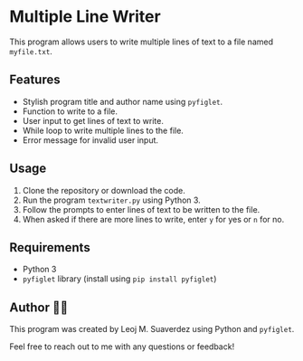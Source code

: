 # Multiple Line Writer

This program allows users to write multiple lines of text to a file named `myfile.txt`.

## Features

* Stylish program title and author name using `pyfiglet`.
* Function to write to a file.
* User input to get lines of text to write.
* While loop to write multiple lines to the file.
* Error message for invalid user input.

## Usage

1. Clone the repository or download the code.
2. Run the program `textwriter.py` using Python 3.
3. Follow the prompts to enter lines of text to be written to the file.
4. When asked if there are more lines to write, enter `y` for yes or `n` for no.

## Requirements

* Python 3
* `pyfiglet` library (install using `pip install pyfiglet`)

## Author 👩‍💻

This program was created by Leoj M. Suaverdez using Python and `pyfiglet`.

Feel free to reach out to me with any questions or feedback!
